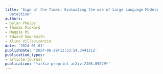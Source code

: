 ```yaml
---
title: 'Sign of the Times: Evaluating the use of Large Language Models for Idiomaticity
  Detection'
authors:
- Dylan Phelps
- Thomas Pickard
- Maggie Mi
- Edward Gow-Smith
- Aline Villavicencio
date: '2024-01-01'
publishDate: '2024-06-29T13:53:54.344121Z'
publication_types:
- article-journal
publication: '*arXiv preprint arXiv:2405.09279*'
---
```

